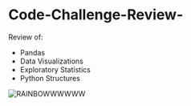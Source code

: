 # Code-Challenge-Review-

Review of:
- Pandas
- Data Visualizations
- Exploratory Statistics
- Python Structures 

![RAINBOWWWWWW](https://media0.giphy.com/media/SKGo6OYe24EBG/giphy.gif)